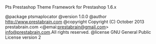 Pts Prestashop Theme Framework for Prestashop 1.6.x

@package   ptsmaplocator
@version   1.0.0
@author    http://www.prestabrain.com
@copyright Copyright (C) October 2013 prestabrain.com <@emai:prestabrain@gmail.com>
              <info@prestabrain.com>.All rights reserved.
@license   GNU General Public License version 2